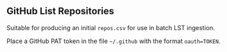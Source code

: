 ## GitHub List Repositories

Suitable for producing an initial `repos.csv` for use in batch LST ingestion.

Place a GitHub PAT token in the file `~/.github` with the format `oauth=TOKEN`.

